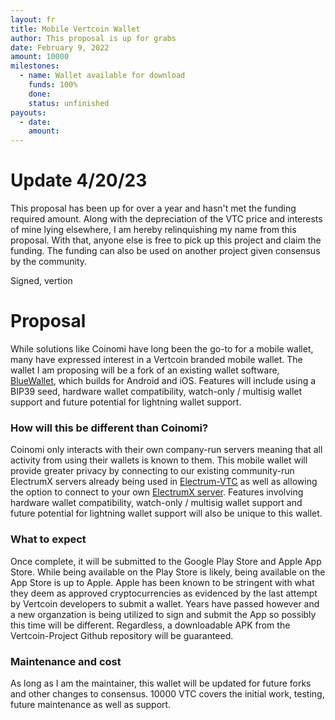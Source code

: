 ```yaml
---
layout: fr
title: Mobile Vertcoin Wallet
author: This proposal is up for grabs
date: February 9, 2022
amount: 10000
milestones:
  - name: Wallet available for download
    funds: 100%
    done:
    status: unfinished
payouts:
  - date:
    amount:
---
```

# Update 4/20/23
This proposal has been up for over a year and hasn't met the funding required amount. Along with the depreciation of the VTC price and interests of mine lying elsewhere, I am hereby relinquishing my name from this proposal. With that, anyone else is free to pick up this project and claim the funding. The funding can also be used on another project given consensus by the community.

Signed, vertion

# Proposal
While solutions like Coinomi have long been the go-to for a mobile wallet, many have expressed interest in a Vertcoin branded mobile wallet.  The wallet I am proposing will be a fork of an existing wallet software, [BlueWallet](https://github.com/BlueWallet/BlueWallet), which builds for Android and iOS.  Features will include using a BIP39 seed, hardware wallet compatibility, watch-only / multisig wallet support and future potential for lightning wallet support.

### How will this be different than Coinomi?
Coinomi only interacts with their own company-run servers meaning that all activity from using their wallets is known to them.  This mobile wallet will provide greater privacy by connecting to our existing community-run ElectrumX servers already being used in [Electrum-VTC](https://github.com/vertcoin-project/electrum) as well as allowing the option to connect to your own [ElectrumX server](https://github.com/spesmilo/electrumx/).  Features involving hardware wallet compatibility, watch-only / multisig wallet support and future potential for lightning wallet support will also be unique to this wallet.

### What to expect
Once complete, it will be submitted to the Google Play Store and Apple App Store.  While being available on the Play Store is likely, being available on the App Store is up to Apple.  Apple has been known to be stringent with what they deem as approved cryptocurrencies as evidenced by the last attempt by Vertcoin developers to submit a wallet.  Years have passed however and a new organzation is being utilized to sign and submit the App so possibly this time will be different.  Regardless, a downloadable APK from the Vertcoin-Project Github repository will be guaranteed.

### Maintenance and cost
As long as I am the maintainer, this wallet will be updated for future forks and other changes to consensus.  10000 VTC covers the initial work, testing, future maintenance as well as support.
